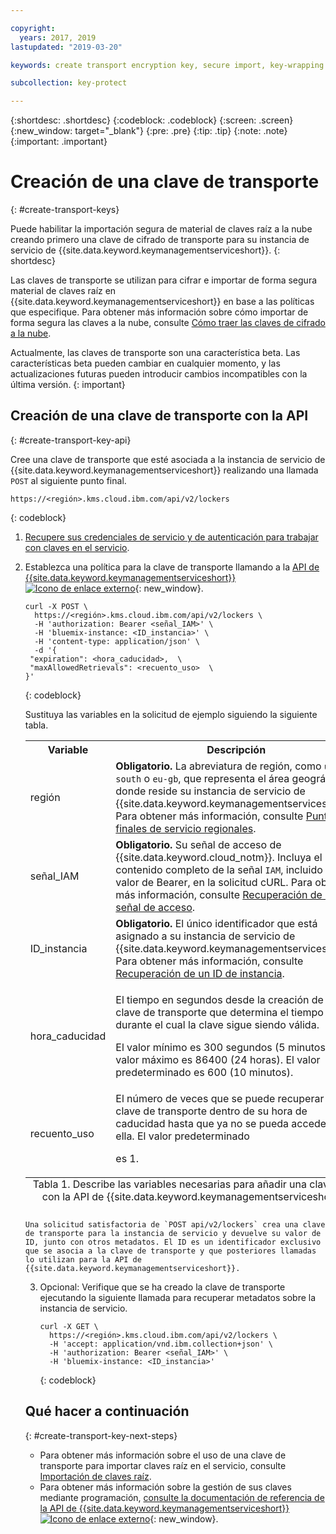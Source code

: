 ```yaml
---

copyright:
  years: 2017, 2019
lastupdated: "2019-03-20"

keywords: create transport encryption key, secure import, key-wrapping key, transport key API examples

subcollection: key-protect

---
```


{:shortdesc: .shortdesc}
{:codeblock: .codeblock}
{:screen: .screen}
{:new_window: target="_blank"}
{:pre: .pre}
{:tip: .tip}
{:note: .note}
{:important: .important}

# Creación de una clave de transporte
{: #create-transport-keys}

Puede habilitar la importación segura de material de claves raíz a la nube creando primero una clave de cifrado de transporte para su instancia de servicio de {{site.data.keyword.keymanagementserviceshort}}.
{: shortdesc}

Las claves de transporte se utilizan para cifrar e importar de forma segura material de claves raíz en {{site.data.keyword.keymanagementserviceshort}} en base a las políticas que especifique. Para obtener más información sobre cómo importar de forma segura las claves a la nube, consulte [Cómo traer las claves de cifrado a la nube](/docs/services/key-protect/concepts?topic=key-protect-importing-keys).

Actualmente, las claves de transporte son una característica beta. Las características beta pueden cambiar en cualquier momento, y las actualizaciones futuras pueden introducir cambios incompatibles con la última versión.
{: important}

## Creación de una clave de transporte con la API
{: #create-transport-key-api}

Cree una clave de transporte que esté asociada a la instancia de servicio de {{site.data.keyword.keymanagementserviceshort}} realizando una llamada `POST` al siguiente punto final.

```
https://<región>.kms.cloud.ibm.com/api/v2/lockers
```
{: codeblock}

1. [Recupere sus credenciales de servicio y de autenticación para trabajar con claves en el servicio](/docs/services/key-protect?topic=key-protect-set-up-api).

2. Establezca una política para la clave de transporte llamando a la [API de {{site.data.keyword.keymanagementserviceshort}}![Icono de enlace externo](../../icons/launch-glyph.svg "Icono de enlace externo")](https://{DomainName}/apidocs/key-protect){: new_window}.

    ```cURL
    curl -X POST \
      https://<región>.kms.cloud.ibm.com/api/v2/lockers \
      -H 'authorization: Bearer <señal_IAM>' \
      -H 'bluemix-instance: <ID_instancia>' \
      -H 'content-type: application/json' \
      -d '{
     "expiration": <hora_caducidad>,  \
     "maxAllowedRetrievals": <recuento_uso>  \
    }'
    ```
    {: codeblock}

    Sustituya las variables en la solicitud de ejemplo siguiendo la siguiente tabla.

      <table>
        <tr>
          <th>Variable</th>
          <th>Descripción</th>
        </tr>
        <tr>
          <td><varname>región</varname></td>
          <td><strong>Obligatorio.</strong> La abreviatura de región, como <code>us-south</code> o <code>eu-gb</code>, que representa el área geográfica donde reside su instancia de servicio de {{site.data.keyword.keymanagementserviceshort}}. Para obtener más información, consulte <a href="/docs/services/key-protect?topic=key-protect-regions#endpoints">Puntos finales de servicio regionales</a>.</td>
        </tr>
        <tr>
          <td><varname>señal_IAM</varname></td>
          <td><strong>Obligatorio.</strong> Su señal de acceso de {{site.data.keyword.cloud_notm}}. Incluya el contenido completo de la señal <code>IAM</code>, incluido el valor de Bearer, en la solicitud cURL. Para obtener más información, consulte <a href="/docs/services/key-protect?topic=key-protect-retrieve-access-token">Recuperación de una señal de acceso</a>.</td>
        </tr>
        <tr>
          <td><varname>ID_instancia</varname></td>
          <td><strong>Obligatorio.</strong> El único identificador que está asignado a su instancia de servicio de {{site.data.keyword.keymanagementserviceshort}}. Para obtener más información, consulte <a href="/docs/services/key-protect?topic=key-protect-retrieve-instance-ID">Recuperación de un ID de instancia</a>.</td>
        </tr>
        <tr>
          <td><varname>hora_caducidad</varname></td>
          <td>
            <p>El tiempo en segundos desde la creación de una clave de transporte que determina el tiempo durante el cual la clave sigue siendo válida.</p>
            <p>El valor mínimo es 300 segundos (5 minutos), y el valor máximo es 86400 (24 horas). El valor predeterminado es 600 (10 minutos).</p>
          </td>
        </tr>
        <tr>
          <td><varname>recuento_uso</varname></td>
          <td>El número de veces que se puede recuperar una clave de transporte dentro de su hora de caducidad hasta que ya no se pueda acceder a ella. El valor predeterminado
es 1.</td>
        </tr>
          <caption style="caption-side:bottom;">Tabla 1. Describe las variables necesarias para añadir una clave raíz con la API de {{site.data.keyword.keymanagementserviceshort}}</caption>
      </table>

    Una solicitud satisfactoria de `POST api/v2/lockers` crea una clave de transporte para la instancia de servicio y devuelve su valor de ID, junto con otros metadatos. El ID es un identificador exclusivo que se asocia a la clave de transporte y que posteriores llamadas lo utilizan para la API de {{site.data.keyword.keymanagementserviceshort}}.

3. Opcional: Verifique que se ha creado la clave de transporte ejecutando la siguiente llamada para recuperar metadatos sobre la instancia de servicio.

    ```cURL
    curl -X GET \
      https://<región>.kms.cloud.ibm.com/api/v2/lockers \
      -H 'accept: application/vnd.ibm.collection+json' \
      -H 'authorization: Bearer <señal_IAM>' \
      -H 'bluemix-instance: <ID_instancia>'
    ```
    {: codeblock}

## Qué hacer a continuación
{: #create-transport-key-next-steps}

- Para obtener más información sobre el uso de una clave de transporte para importar claves raíz en el servicio, consulte [Importación de claves raíz](/docs/services/key-protect?topic=key-protect-import-root-keys).
- Para obtener más información sobre la gestión de sus claves mediante programación, [consulte la documentación de referencia de la API de {{site.data.keyword.keymanagementserviceshort}} ![Icono de enlace externo](../../icons/launch-glyph.svg "Icono de enlace externo")](https://{DomainName}/apidocs/key-protect){: new_window}.
